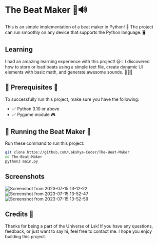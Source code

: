 # The Beat Maker 🎹🔊
This is an simple implementation of a beat maker in Python! 🎵 The project can run smoothly on any device that supports the Python language. 🖥️

## Learning
I had an amazing learning experience with this project! 😃💡 I discovered how to store or load beats using a simple text file, create dynamic UI elements with basic math, and generate awesome sounds. 🎵📝🔧 

## 🔧 Prerequisites 🔧

To successfully run this project, make sure you have the following:

- ✅ Python 3.10 or above
- ✅ Pygame module 🎮

## 🎵 Running the Beat Maker 🎵

Run these command to run this project:

```bash
git clone https://github.com/Lakshya-Coder/The-Beat-Maker
cd The-Beat-Maker
python3 main.py   
```

## Screenshots

![Screenshot from 2023-07-15 13-12-22](https://github.com/Lakshya-Coder/The-Beat-Maker/assets/75737134/2f1ac2a5-d1fc-4270-9507-e2401d0493f6)
![Screenshot from 2023-07-15 13-52-47](https://github.com/Lakshya-Coder/The-Beat-Maker/assets/75737134/de877a0d-eeae-4df2-a3e2-dd801f9bed79)
![Screenshot from 2023-07-15 13-52-59](https://github.com/Lakshya-Coder/The-Beat-Maker/assets/75737134/3781d61c-0f2b-430f-9ce7-18665f560fec)

## Credits 🤚
Thanks for being a part of the Universe of Lsk! If you have any questions, feedback, or just want to say hi, feel free to contact me. I hope you enjoy building this project.
